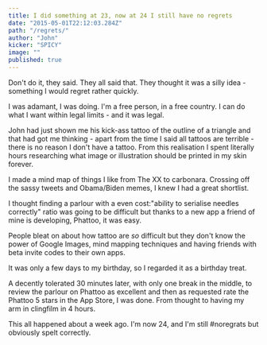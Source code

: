 ```yaml
---
title: I did something at 23, now at 24 I still have no regrets
date: "2015-05-01T22:12:03.284Z"
path: "/regrets/"
author: "John"
kicker: "SPICY"
image: ""
published: true
---
```

Don't do it, they said. They all said that. They thought it was a silly idea - something I would regret rather quickly.

I was adamant, I was doing. I'm a free person, in a free country. I can do what I want within legal limits - and it was legal.

John had just shown me his kick-ass tattoo of the outline of a triangle and that had got me thinking - apart from the time I said all tattoos are terrible - there is no reason I don't have a tattoo. From this realisation I spent literally hours researching what image or illustration should be printed in my skin forever.

I made a mind map of things I like from The XX to carbonara. Crossing off the sassy tweets and Obama/Biden memes, I knew I had a great shortlist.

I thought finding a parlour with a even cost:"ability to serialise needles correctly" ratio was going to be difficult but thanks to a new app a friend of mine is developing, Phattoo, it was easy.

People bleat on about how tattoo are *so* difficult but they don't know the power of Google Images, mind mapping techniques and having friends with beta invite codes to their own apps.

It was only a few days to my birthday, so I regarded it as a birthday treat.

A decently tolerated 30 minutes later, with only one break in the middle, to review the parlour on Phattoo as excellent and then as requested rate the Phattoo 5 stars in the App Store, I was done. From thought to having my arm in clingfilm in 4 hours.

This all happened about a week ago. I'm now 24, and I'm still #noregrats but obviously spelt correctly.

